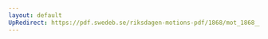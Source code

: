 ```yaml
---
layout: default
UpRedirect: https://pdf.swedeb.se/riksdagen-motions-pdf/1868/mot_1868__ak__00316.pdf
---
```

